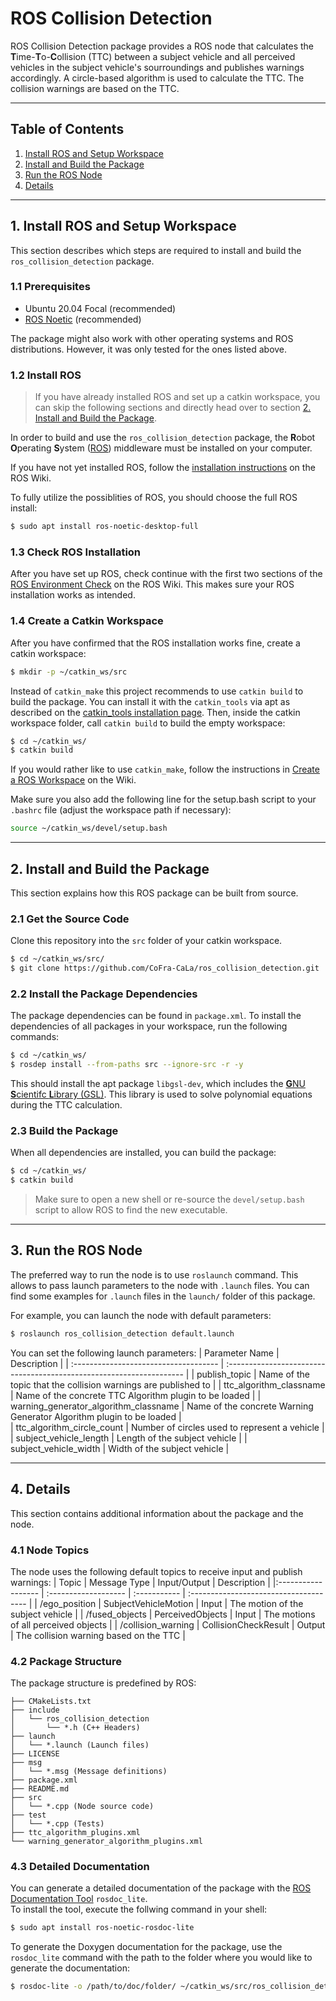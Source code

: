 # ROS Collision Detection

ROS Collision Detection package provides a ROS node that calculates the **T**ime-**T**o-**C**ollision (TTC) between a subject vehicle and all perceived vehicles in the subject vehicle's sourroundings and publishes warnings accordingly.
A circle-based algorithm is used to calculate the TTC. The collision warnings are based on the TTC.

---

## Table of Contents
1. [Install ROS and Setup Workspace](#1-install-ros-and-setup-workspace)
2. [Install and Build the Package](#2-install-and-build-the-package)
3. [Run the ROS Node](#3-run-the-ros-node)
4. [Details](#4-details)

---

## 1. Install ROS and Setup Workspace
This section describes which steps are required to install and build the `ros_collision_detection` package.

### 1.1 Prerequisites
- Ubuntu 20.04 Focal (recommended)
- [ROS Noetic](http://wiki.ros.org/noetic) (recommended)

The package might also work with other operating systems and ROS distributions. However, it was only tested for the ones listed above.

### 1.2 Install ROS
>If you have already installed ROS and set up a catkin workspace, you can skip the following sections and directly head over to section [2. Install and Build the Package](#2-install-and-build-the-package).

In order to build and use the `ros_collision_detection` package, the **R**obot **O**perating **S**ystem ([ROS](https://www.ros.org)) middleware must be installed on your computer. 

If you have not yet installed ROS, follow the [installation instructions](http://wiki.ros.org/noetic/Installation/Ubuntu) on the ROS Wiki.

To fully utilize the possiblities of ROS, you should choose the full ROS install:

```bash
$ sudo apt install ros-noetic-desktop-full
```

### 1.3 Check ROS Installation

After you have set up ROS, check continue with the first two sections of the [ROS Environment Check](wiki.ros.org/ROS/Tutorials/InstallingandConfiguringROSEnvironment/) on the ROS Wiki. This makes sure your ROS installation works as intended.

### 1.4 Create a Catkin Workspace

After you have confirmed that the ROS installation works fine, create a catkin workspace:

```bash
$ mkdir -p ~/catkin_ws/src
```

Instead of `catkin_make` this project recommends to use `catkin build` to build the package. You can install it with the `catkin_tools` via apt as described on the [catkin_tools installation page](https://catkin-tools.readthedocs.io/en/latest/installing.html#installing-on-ubuntu-with-apt-get). 
 Then, inside the catkin workspace folder, call `catkin build` to build the empty workspace:
```bash
$ cd ~/catkin_ws/
$ catkin build
```

If you would rather like to use `catkin_make`, follow the instructions in [Create a ROS Workspace](http://wiki.ros.org/ROS/Tutorials/InstallingandConfiguringROSEnvironment/#Create_a_ROS_Workspace) on the Wiki.

Make sure you also add the following line for the setup.bash script to your `.bashrc` file (adjust the workspace path if necessary):
```bash
source ~/catkin_ws/devel/setup.bash
```

---

## 2. Install and Build the Package
This section explains how this ROS package can be built from source.

### 2.1 Get the Source Code
Clone this repository into the `src` folder of your catkin workspace.
```bash
$ cd ~/catkin_ws/src/
$ git clone https://github.com/CoFra-CaLa/ros_collision_detection.git
```

### 2.2 Install the Package Dependencies
The package dependencies can be found in `package.xml`. To install the dependencies of all packages in your workspace, run the following commands:
```bash
$ cd ~/catkin_ws/
$ rosdep install --from-paths src --ignore-src -r -y
```
This should install the apt package `libgsl-dev`, which includes the [**G**NU **S**cientifc **L**ibrary (GSL)](https://www.gnu.org/software/gsl/). This library is used to solve polynomial equations during the TTC calculation.

### 2.3 Build the Package
When all dependencies are installed, you can build the package:
```bash
$ cd ~/catkin_ws/
$ catkin build
```

>Make sure to open a new shell or re-source the `devel/setup.bash` script to allow ROS to find the new executable.

---

## 3. Run the ROS Node
The preferred way to run the node is to use `roslaunch` command. This allows to pass launch parameters to the node with `.launch` files. 
You can find some examples for `.launch` files in the `launch/` folder of this package. 

For example, you can launch the node with default parameters:
```bash
$ roslaunch ros_collision_detection default.launch
```

You can set the following launch parameters:
| Parameter Name                        | Description                                                          |
| :------------------------------------ | :------------------------------------------------------------------- |
| publish_topic                         | Name of the topic that the collision warnings are published to       |
| ttc_algorithm_classname               | Name of the concrete TTC Algorithm plugin to be loaded               |
| warning_generator_algorithm_classname | Name of the concrete Warning Generator Algorithm plugin to be loaded |       
| ttc_algorithm_circle_count            | Number of circles used to represent a vehicle                        |
| subject_vehicle_length                | Length of the subject vehicle                                        |
| subject_vehicle_width                 | Width of the subject vehicle                                         |

---

## 4. Details

This section contains additional information about the package and the node.

### 4.1 Node Topics

The node uses the following default topics to receive input and publish warnings:
| Topic              | Message Type         | Input/Output | Description                            |
|:------------------ | :------------------- | :----------- | :------------------------------------- |
| /ego_position      | SubjectVehicleMotion | Input        | The motion of the subject vehicle      |
| /fused_objects     | PerceivedObjects     | Input        | The motions of all perceived objects   |
| /collision_warning | CollisionCheckResult | Output       | The collision warning based on the TTC |

### 4.2 Package Structure

The package structure is predefined by ROS:

```
├── CMakeLists.txt
├── include
│   └── ros_collision_detection
│       └── *.h (C++ Headers)
├── launch
│   └── *.launch (Launch files)
├── LICENSE
├── msg
│   └── *.msg (Message definitions)
├── package.xml
├── README.md
├── src
│   └── *.cpp (Node source code)
├── test
│   └── *.cpp (Tests)
├── ttc_algorithm_plugins.xml
└── warning_generator_algorithm_plugins.xml
```

### 4.3 Detailed Documentation

You can generate a detailed documentation of the package with the [ROS Documentation Tool](http://wiki.ros.org/rosdoc_lite) `rosdoc_lite`.  
To install the tool, execute the follwing command in your shell:

```bash
$ sudo apt install ros-noetic-rosdoc-lite
```

To generate the Doxygen documentation for the package, use the `rosdoc_lite` command with the path to the folder where you would like to generate the documentation:

```bash
$ rosdoc-lite -o /path/to/doc/folder/ ~/catkin_ws/src/ros_collision_detection
```